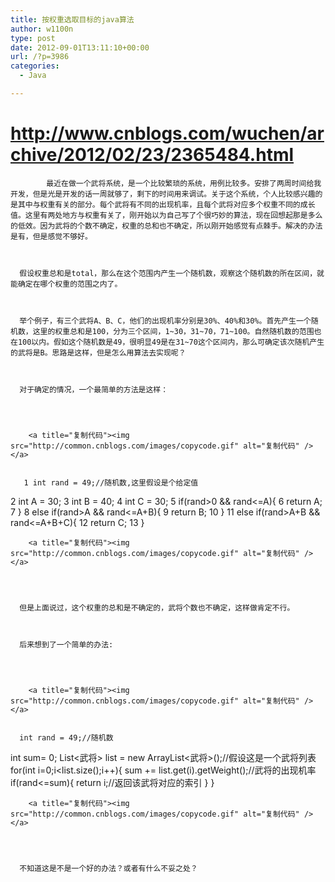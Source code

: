 ```yaml
---
title: 按权重选取目标的java算法
author: w1100n
type: post
date: 2012-09-01T13:11:10+00:00
url: /?p=3986
categories:
  - Java

---
```

# <http://www.cnblogs.com/wuchen/archive/2012/02/23/2365484.html>

  <div id="cnblogs_post_body">
    
            最近在做一个武将系统，是一个比较繁琐的系统，用例比较多。安排了两周时间给我开发，但是光是开发的话一周就够了，剩下的时间用来调试。关于这个系统，个人比较感兴趣的是其中与权重有关的部分。每个武将有不同的出现机率，且每个武将对应多个权重不同的成长值。这里有两处地方与权重有关了，刚开始以为自己写了个很巧妙的算法，现在回想起那是多么的低效。因为武将的个数不确定，权重的总和也不确定，所以刚开始感觉有点棘手。解决的办法是有，但是感觉不够好。
    
    
    
      假设权重总和是total，那么在这个范围内产生一个随机数，观察这个随机数的所在区间，就能确定在哪个权重的范围之内了。
    
    
    
      举个例子，有三个武将A、B、C，他们的出现机率分别是30%、40%和30%。首先产生一个随机数，这里的权重总和是100，分为三个区间，1~30，31~70，71~100。自然随机数的范围也在100以内。假如这个随机数是49，很明显49是在31~70这个区间内，那么可确定该次随机产生的武将是B。思路是这样，但是怎么用算法去实现呢？
    
    
    
      对于确定的情况，一个最简单的方法是这样：
    
    
    
      
        <a title="复制代码"><img src="http://common.cnblogs.com/images/copycode.gif" alt="复制代码" /></a>
      
      
       1 int rand = 49;//随机数,这里假设是个给定值
 2 int A = 30;
 3 int B = 40;
 4 int C = 30;
 5 if(rand>0 && rand<=A){
 6 return A;
 7 }
 8 else if(rand>A && rand<=A+B){
 9 return B;
10 }
11 else if(rand>A+B && rand<=A+B+C){
12 return C;
13 }
      
      
        <a title="复制代码"><img src="http://common.cnblogs.com/images/copycode.gif" alt="复制代码" /></a>
      
    
    
    
      但是上面说过，这个权重的总和是不确定的，武将个数也不确定，这样做肯定不行。
    
    
    
      后来想到了一个简单的办法:
    
    
    
      
        <a title="复制代码"><img src="http://common.cnblogs.com/images/copycode.gif" alt="复制代码" /></a>
      
      
      int rand = 49;//随机数
int sum= 0;
List<武将> list = new ArrayList<武将>();//假设这是一个武将列表
for(int i=0;i<list.size();i++){
sum += list.get(i).getWeight();//武将的出现机率
if(rand<=sum){
return i;//返回该武将对应的索引
}
}
      
      
        <a title="复制代码"><img src="http://common.cnblogs.com/images/copycode.gif" alt="复制代码" /></a>
      
    
    
    
      不知道这是不是一个好的办法？或者有什么不妥之处？
  

